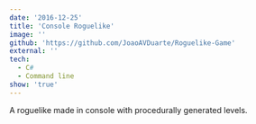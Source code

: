 ```yaml
---
date: '2016-12-25'
title: 'Console Roguelike'
image: ''
github: 'https://github.com/JoaoAVDuarte/Roguelike-Game'
external: ''
tech:
  - C#
  - Command line
show: 'true'
---
```


A roguelike made in console with procedurally generated levels.
